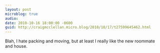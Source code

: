 ```yaml
---
layout: post
microblog: true
audio: 
date: 2010-10-16 18:00:00 -0600
guid: http://craigmcclellan.micro.blog/2010/10/17/t27599645462.html
---
```

Blah, I hate packing and moving, but at least I really like the new roommate and house.
